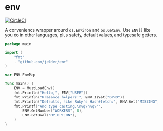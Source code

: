 # env
[![CircleCI](https://img.shields.io/circleci/project/jelder/env.svg?style=flat-square)](https://circleci.com/gh/jelder/env)

A convenience wrapper around `os.Environ` and `os.GetEnv`. Use `ENV[]` like you do in other languages, plus safety, default values, and typesafe getters.

```go
package main

import (
	"fmt"
	. "github.com/jelder/env"
)

var ENV EnvMap

func main() {
	ENV = MustLoadEnv()
	fmt.Println("Hello,", ENV["USER"])
	fmt.Println("Presence helpers:", ENV.IsSet("DYNO"))
	fmt.Println("Defaults, like Ruby's Hash#fetch:", ENV.Get("MISSING", "yes!"))
	fmt.Printf("And type casting,\n%q\n%q\n",
		ENV.GetNumber("WORKERS", 8),
		ENV.GetBool("MY_OPTION"),
	)
}
```
